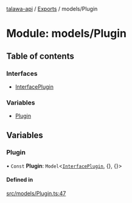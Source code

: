 [talawa-api](../README.md) / [Exports](../modules.md) / models/Plugin

# Module: models/Plugin

## Table of contents

### Interfaces

- [InterfacePlugin](../interfaces/models_Plugin.InterfacePlugin.md)

### Variables

- [Plugin](models_Plugin.md#plugin)

## Variables

### Plugin

• `Const` **Plugin**: `Model`\<[`InterfacePlugin`](../interfaces/models_Plugin.InterfacePlugin.md), {}, {}\>

#### Defined in

[src/models/Plugin.ts:47](https://github.com/Veer0x1/talawa-api/blob/4ede423/src/models/Plugin.ts#L47)
